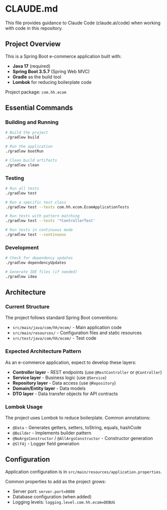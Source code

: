 # CLAUDE.md

This file provides guidance to Claude Code (claude.ai/code) when working with code in this repository.

## Project Overview

This is a Spring Boot e-commerce application built with:
- **Java 17** (required)
- **Spring Boot 3.5.7** (Spring Web MVC)
- **Gradle** as the build tool
- **Lombok** for reducing boilerplate code

Project package: `com.hh.ecom`

## Essential Commands

### Building and Running
```bash
# Build the project
./gradlew build

# Run the application
./gradlew bootRun

# Clean build artifacts
./gradlew clean
```

### Testing
```bash
# Run all tests
./gradlew test

# Run a specific test class
./gradlew test --tests com.hh.ecom.EcomApplicationTests

# Run tests with pattern matching
./gradlew test --tests '*ControllerTest'

# Run tests in continuous mode
./gradlew test --continuous
```

### Development
```bash
# Check for dependency updates
./gradlew dependencyUpdates

# Generate IDE files (if needed)
./gradlew idea
```

## Architecture

### Current Structure
The project follows standard Spring Boot conventions:
- `src/main/java/com/hh/ecom/` - Main application code
- `src/main/resources/` - Configuration files and static resources
- `src/test/java/com/hh/ecom/` - Test code

### Expected Architecture Pattern
As an e-commerce application, expect to develop these layers:
- **Controller layer** - REST endpoints (use `@RestController` or `@Controller`)
- **Service layer** - Business logic (use `@Service`)
- **Repository layer** - Data access (use `@Repository`)
- **Domain/Entity layer** - Data models
- **DTO layer** - Data transfer objects for API contracts

### Lombok Usage
The project uses Lombok to reduce boilerplate. Common annotations:
- `@Data` - Generates getters, setters, toString, equals, hashCode
- `@Builder` - Implements builder pattern
- `@NoArgsConstructor` / `@AllArgsConstructor` - Constructor generation
- `@Slf4j` - Logger field generation

## Configuration

Application configuration is in `src/main/resources/application.properties`.

Common properties to add as the project grows:
- Server port: `server.port=8080`
- Database configuration (when added)
- Logging levels: `logging.level.com.hh.ecom=DEBUG`

